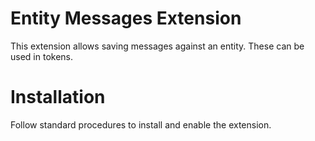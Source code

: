 Entity Messages Extension
=========================

This extension allows saving messages against an entity. These can be used in tokens.

Installation
============

Follow standard procedures to install and enable the extension.
